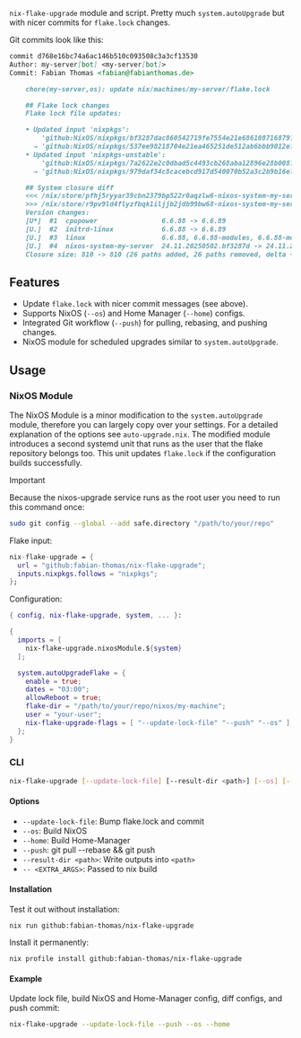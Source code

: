 `nix-flake-upgrade` module and script. Pretty much `system.autoUpgrade` but with nicer commits for `flake.lock` changes.

Git commits look like this:
```md
commit d768e16bc74a6ac146b510c093508c3a3cf13530
Author: my-server[bot] <my-server[bot]>
Commit: Fabian Thomas <fabian@fabianthomas.de>

    chore(my-server,os): update nix/machines/my-server/flake.lock

    ## Flake lock changes
    Flake lock file updates:

    • Updated input 'nixpkgs':
        'github:NixOS/nixpkgs/bf3287dac860542719fe7554e21e686108716879?narHash=sha256-kwaaguGkAqTZ1oK0yXeQ3ayYjs8u/W7eEfrFpFfIDFA%3D' (2025-05-02)
      → 'github:NixOS/nixpkgs/537ee98218704e21ea465251de512ab6bbb9012e?narHash=sha256-5odz%2BNZszRya//Zd0P8h%2BsIwOnV35qJi%2B73f4I%2Biv1M%3D' (2025-05-03)
    • Updated input 'nixpkgs-unstable':
        'github:NixOS/nixpkgs/7a2622e2c0dbad5c4493cb268aba12896e28b008?narHash=sha256-MHmBH2rS8KkRRdoU/feC/dKbdlMkcNkB5mwkuipVHeQ%3D' (2025-05-03)
      → 'github:NixOS/nixpkgs/979daf34c8cacebcd917d540070b52a3c2b9b16e?narHash=sha256-uKCfuDs7ZM3QpCE/jnfubTg459CnKnJG/LwqEVEdEiw%3D' (2025-05-04)

    ## System closure diff
    <<< /nix/store/pfhj5ryyar39cbn2379bp522r0aqzlw6-nixos-system-my-server-24.11.20250502.bf3287d
    >>> /nix/store/r9pv9ld4flyzfbqk1iljjb2jdb99bw68-nixos-system-my-server-24.11.20250503.537ee98
    Version changes:
    [U*]  #1  cpupower                6.6.88 -> 6.6.89
    [U.]  #2  initrd-linux            6.6.88 -> 6.6.89
    [U.]  #3  linux                   6.6.88, 6.6.88-modules, 6.6.88-modules-shrunk -> 6.6.89, 6.6.89-modules, 6.6.89-modules-shrunk
    [U.]  #4  nixos-system-my-server  24.11.20250502.bf3287d -> 24.11.20250503.537ee98
    Closure size: 810 -> 810 (26 paths added, 26 paths removed, delta +0, disk usage -5.3KiB).
```

## Features

- Update `flake.lock` with nicer commit messages (see above).
- Supports NixOS (`--os`) and Home Manager (`--home`) configs.
- Integrated Git workflow (`--push`) for pulling, rebasing, and pushing changes.
- NixOS module for scheduled upgrades similar to `system.autoUpgrade`.

## Usage

### NixOS Module

The NixOS Module is a minor modification to the `system.autoUpgrade` module, therefore you can largely copy over your settings.
For a detailed explanation of the options see `auto-upgrade.nix`.
The modified module introduces a second systemd unit that runs as the user that the flake repository belongs too.
This unit updates `flake.lock` if the configuration builds successfully.

> [!IMPORTANT]
> Because the nixos-upgrade service runs as the root user you need to run this command once:
> ``` sh
> sudo git config --global --add safe.directory "/path/to/your/repo"
> ```

Flake input:
```nix
nix-flake-upgrade = {
  url = "github:fabian-thomas/nix-flake-upgrade";
  inputs.nixpkgs.follows = "nixpkgs";
};
```

Configuration:
```nix
{ config, nix-flake-upgrade, system, ... }:

{
  imports = [
    nix-flake-upgrade.nixosModule.${system}
  ];

  system.autoUpgradeFlake = {
    enable = true;
    dates = "03:00";
    allowReboot = true;
    flake-dir = "/path/to/your/repo/nixos/my-machine";
    user = "your-user";
    nix-flake-upgrade-flags = [ "--update-lock-file" "--push" "--os" ];
  };
}
```

### CLI

```bash
nix-flake-upgrade [--update-lock-file] [--result-dir <path>] [--os] [--home] [--push] [<FLAKE_DIR>] [-- <EXTRA_ARGS>...]
```

#### Options

- `--update-lock-file`:  Bump flake.lock and commit
- `--os`:                Build NixOS
- `--home`:              Build Home-Manager
- `--push`:              git pull --rebase && git push
- `--result-dir <path>`: Write outputs into `<path>`
- `-- <EXTRA_ARGS>`:     Passed to nix build

#### Installation

Test it out without installation:
```
nix run github:fabian-thomas/nix-flake-upgrade
```

Install it permanently:
```
nix profile install github:fabian-thomas/nix-flake-upgrade
```

#### Example

Update lock file, build NixOS and Home-Manager config, diff configs, and push commit:
```bash
nix-flake-upgrade --update-lock-file --push --os --home
```
